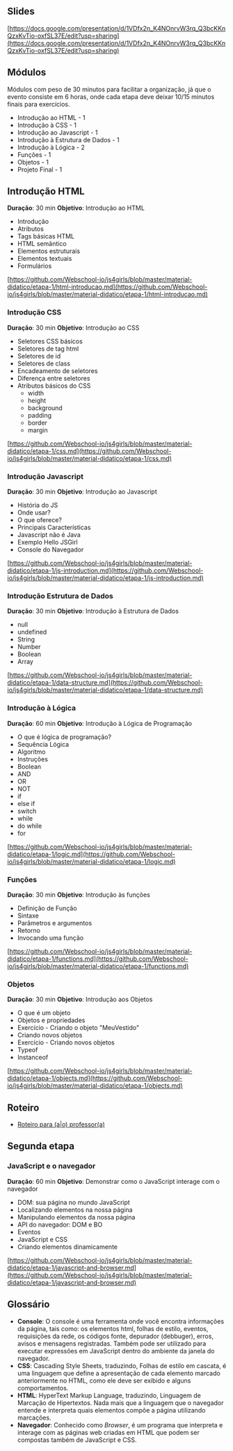 ## Slides

[https://docs.google.com/presentation/d/1VDfx2n_K4NOnrvW3rq_Q3bcKKnQzxKvTio-oxfSL37E/edit?usp=sharing](https://docs.google.com/presentation/d/1VDfx2n_K4NOnrvW3rq_Q3bcKKnQzxKvTio-oxfSL37E/edit?usp=sharing)

## Módulos

Módulos com peso de 30 minutos para facilitar a organização, já que o evento consiste em 6 horas, onde cada etapa deve deixar 10/15 minutos finais para exercícios.

- Introdução ao HTML - 1
- Introdução à CSS - 1
- Introdução ao Javascript - 1
- Introdução à Estrutura de Dados - 1
- Introdução à Lógica - 2
- Funções - 1
- Objetos - 1
- Projeto Final - 1


## Introdução HTML
**Duração**: 30 min
**Objetivo**: Introdução ao HTML

- Introdução
- Atributos
- Tags básicas HTML
- HTML semântico
- Elementos estruturais
- Elementos textuais
- Formulários

[https://github.com/Webschool-io/js4girls/blob/master/material-didatico/etapa-1/html-introducao.md](https://github.com/Webschool-io/js4girls/blob/master/material-didatico/etapa-1/html-introducao.md)


### Introdução CSS
**Duração**: 30 min
**Objetivo**: Introdução ao CSS

- Seletores CSS básicos
- Seletores de tag html
- Seletores de id
- Seletores de class
- Encadeamento de seletores
- Diferença entre seletores
- Atributos básicos do CSS
    - width
    - height
    - background
    - padding
    - border
    - margin

[https://github.com/Webschool-io/js4girls/blob/master/material-didatico/etapa-1/css.md](https://github.com/Webschool-io/js4girls/blob/master/material-didatico/etapa-1/css.md)

### Introdução Javascript
**Duração**: 30 min
**Objetivo**: Introdução ao Javascript

- História do JS
- Onde usar?
- O que oferece?
- Principais Características
- Javascript não é Java
- Exemplo Hello JSGirl
- Console do Navegador

[https://github.com/Webschool-io/js4girls/blob/master/material-didatico/etapa-1/js-introduction.md](https://github.com/Webschool-io/js4girls/blob/master/material-didatico/etapa-1/js-introduction.md)

### Introdução Estrutura de Dados
**Duração**: 30 min
**Objetivo**: Introdução à Estrutura de Dados

- null
- undefined
- String
- Number
- Boolean
- Array

[https://github.com/Webschool-io/js4girls/blob/master/material-didatico/etapa-1/data-structure.md](https://github.com/Webschool-io/js4girls/blob/master/material-didatico/etapa-1/data-structure.md)


### Introdução à Lógica
**Duração**: 60 min
**Objetivo**: Introdução à Lógica de Programação

- O que é lógica de programação?
- Sequência Lógica
- Algoritmo
- Instruções
- Boolean
- AND
- OR
- NOT
- if
- else if
- switch
- while
- do while
- for

[https://github.com/Webschool-io/js4girls/blob/master/material-didatico/etapa-1/logic.md](https://github.com/Webschool-io/js4girls/blob/master/material-didatico/etapa-1/logic.md)

### Funções
**Duração**: 30 min
**Objetivo**: Introdução às funções

- Definição de Função
- Sintaxe
- Parâmetros e argumentos
- Retorno
- Invocando uma função

[https://github.com/Webschool-io/js4girls/blob/master/material-didatico/etapa-1/functions.md](https://github.com/Webschool-io/js4girls/blob/master/material-didatico/etapa-1/functions.md)

### Objetos
**Duração**: 30 min
**Objetivo**: Introdução aos Objetos

- O que é um objeto
- Objetos e propriedades
- Exercício - Criando o objeto "MeuVestido"
- Criando novos objetos
- Exercício - Criando novos objetos
- Typeof
- Instanceof

[https://github.com/Webschool-io/js4girls/blob/master/material-didatico/etapa-1/objects.md](https://github.com/Webschool-io/js4girls/blob/master/material-didatico/etapa-1/objects.md)


## Roteiro

- [Roteiro para (a|o) professor(a)](https://github.com/Webschool-io/js4girls/blob/master/material-didatico/etapa-1/script-teacher-pt-br.md)


## Segunda etapa

### JavaScript e o navegador
**Duração**: 60 min
**Objetivo**: Demonstrar como o JavaScript interage com o navegador

- DOM: sua página no mundo JavaScript
- Localizando elementos na nossa página
- Manipulando elementos da nossa página
- API do navegador: DOM e BO
- Eventos
- JavaScript e CSS
- Criando elementos dinamicamente

[https://github.com/Webschool-io/js4girls/blob/master/material-didatico/etapa-1/javascript-and-browser.md](https://github.com/Webschool-io/js4girls/blob/master/material-didatico/etapa-1/javascript-and-browser.md)

## Glossário
- **Console**: O console é uma ferramenta onde você encontra informações da página, tais como: os elementos html, folhas de estilo, eventos, requisições da rede, os códigos fonte, depurador (debbuger), erros, avisos e mensagens registradas.  Também pode ser utilizado para executar expressões em JavaScript dentro do ambiente da janela do navegador.
- **CSS**: Cascading Style Sheets, traduzindo, Folhas de estilo em cascata, é uma linguagem que define a apresentação de cada elemento marcado anteriormente no HTML, como ele deve ser exibido e alguns comportamentos.
- **HTML**: HyperText Markup Language, traduzindo, Linguagem de Marcação de Hipertextos. Nada mais que a linguagem que o navegador entende e interpreta quais elementos compõe a página utilizando marcações.
- **Navegador**: Conhecido como *Browser*, é um programa que interpreta e interage com as páginas web criadas em HTML que podem ser compostas também de JavaScript e CSS.

